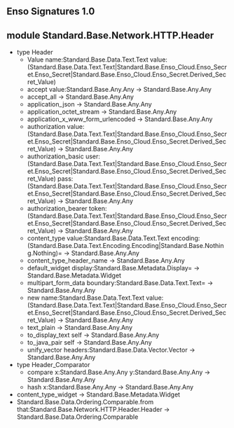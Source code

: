 ## Enso Signatures 1.0
## module Standard.Base.Network.HTTP.Header
- type Header
    - Value name:Standard.Base.Data.Text.Text value:(Standard.Base.Data.Text.Text|Standard.Base.Enso_Cloud.Enso_Secret.Enso_Secret|Standard.Base.Enso_Cloud.Enso_Secret.Derived_Secret_Value)
    - accept value:Standard.Base.Any.Any -> Standard.Base.Any.Any
    - accept_all -> Standard.Base.Any.Any
    - application_json -> Standard.Base.Any.Any
    - application_octet_stream -> Standard.Base.Any.Any
    - application_x_www_form_urlencoded -> Standard.Base.Any.Any
    - authorization value:(Standard.Base.Data.Text.Text|Standard.Base.Enso_Cloud.Enso_Secret.Enso_Secret|Standard.Base.Enso_Cloud.Enso_Secret.Derived_Secret_Value) -> Standard.Base.Any.Any
    - authorization_basic user:(Standard.Base.Data.Text.Text|Standard.Base.Enso_Cloud.Enso_Secret.Enso_Secret|Standard.Base.Enso_Cloud.Enso_Secret.Derived_Secret_Value) pass:(Standard.Base.Data.Text.Text|Standard.Base.Enso_Cloud.Enso_Secret.Enso_Secret|Standard.Base.Enso_Cloud.Enso_Secret.Derived_Secret_Value) -> Standard.Base.Any.Any
    - authorization_bearer token:(Standard.Base.Data.Text.Text|Standard.Base.Enso_Cloud.Enso_Secret.Enso_Secret|Standard.Base.Enso_Cloud.Enso_Secret.Derived_Secret_Value) -> Standard.Base.Any.Any
    - content_type value:Standard.Base.Data.Text.Text encoding:(Standard.Base.Data.Text.Encoding.Encoding|Standard.Base.Nothing.Nothing)= -> Standard.Base.Any.Any
    - content_type_header_name -> Standard.Base.Any.Any
    - default_widget display:Standard.Base.Metadata.Display= -> Standard.Base.Metadata.Widget
    - multipart_form_data boundary:Standard.Base.Data.Text.Text= -> Standard.Base.Any.Any
    - new name:Standard.Base.Data.Text.Text value:(Standard.Base.Data.Text.Text|Standard.Base.Enso_Cloud.Enso_Secret.Enso_Secret|Standard.Base.Enso_Cloud.Enso_Secret.Derived_Secret_Value) -> Standard.Base.Any.Any
    - text_plain -> Standard.Base.Any.Any
    - to_display_text self -> Standard.Base.Any.Any
    - to_java_pair self -> Standard.Base.Any.Any
    - unify_vector headers:Standard.Base.Data.Vector.Vector -> Standard.Base.Any.Any
- type Header_Comparator
    - compare x:Standard.Base.Any.Any y:Standard.Base.Any.Any -> Standard.Base.Any.Any
    - hash x:Standard.Base.Any.Any -> Standard.Base.Any.Any
- content_type_widget -> Standard.Base.Metadata.Widget
- Standard.Base.Data.Ordering.Comparable.from that:Standard.Base.Network.HTTP.Header.Header -> Standard.Base.Data.Ordering.Comparable
